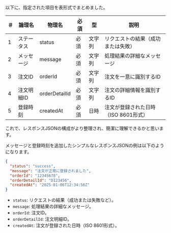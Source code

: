 以下に、指定された項目を表形式でまとめました。

| ＃  | 論理名     | 物理名        | 必須 | 型     | 説明                                 |
| --- | ---------- | ------------- | ---- | ------ | ------------------------------------ |
| 1   | ステータス | status        | 必須 | 文字列 | リクエストの結果（成功または失敗）   |
| 2   | メッセージ | message       | 必須 | 文字列 | 処理結果の詳細なメッセージ           |
| 3   | 注文ID     | orderId       | 必須 | 文字列 | 注文を一意に識別するID               |
| 4   | 注文明細ID | orderDetailId | 必須 | 文字列 | 注文の詳細情報を識別するID           |
| 5   | 登録時刻   | createdAt     | 必須 | 日時   | 注文が登録された日時（ISO 8601形式） |

これで、レスポンスJSONの構成がより整理され、簡潔に理解できるかと思います。


メッセージと登録時刻を追加したシンプルなレスポンスJSONの例は以下のようになります。

```json
{
  "status": "success",
  "message": "注文が正常に登録されました",
  "orderId": "12345678",
  "orderDetailId": "D123456",
  "createdAt": "2025-01-06T12:34:56Z"
}
```

- `status`: リクエストの結果（成功または失敗など）。
- `message`: 処理結果の詳細なメッセージ。
- `orderId`: 注文ID。
- `orderDetailId`: 注文明細ID。
- `createdAt`: 注文が登録された日時（ISO 8601形式）。